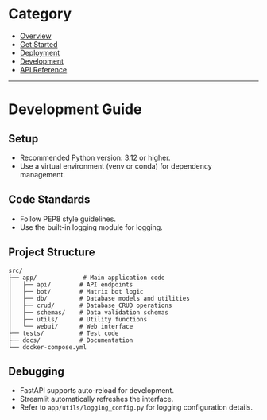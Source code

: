 # Category
* [Overview](./overview.md)
* [Get Started](./get-started.md)
* [Deployment](./deployment.md)
* [Development](./development.md)
* [API Reference](./reference/api-reference.md)

---


# Development Guide

## Setup

- Recommended Python version: 3.12 or higher.
- Use a virtual environment (venv or conda) for dependency management.

## Code Standards

- Follow PEP8 style guidelines.
- Use the built-in logging module for logging.

## Project Structure

```
src/
├── app/             # Main application code
│   ├── api/        # API endpoints
│   ├── bot/        # Matrix bot logic
│   ├── db/         # Database models and utilities
│   ├── crud/       # Database CRUD operations
│   ├── schemas/    # Data validation schemas
│   ├── utils/      # Utility functions
│   └── webui/      # Web interface
├── tests/          # Test code
├── docs/           # Documentation
└── docker-compose.yml
```

## Debugging

- FastAPI supports auto-reload for development.
- Streamlit automatically refreshes the interface.
- Refer to `app/utils/logging_config.py` for logging configuration details.
